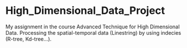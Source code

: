 # High_Dimensional_Data_Project
My assignment in the course Advanced Technique for High Dimensional Data. Processing the spatial-temporal data (Linestring) by using indecies (R-tree, Kd-tree...).
